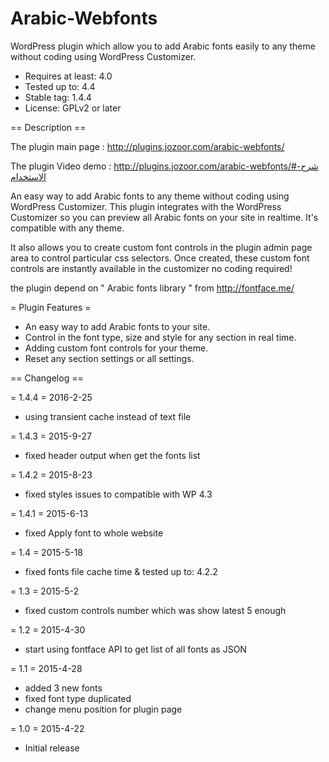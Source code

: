 # Arabic-Webfonts
WordPress plugin which allow you to add Arabic fonts easily to any theme without coding using WordPress Customizer.

* Requires at least: 4.0
* Tested up to: 4.4
* Stable tag: 1.4.4
* License: GPLv2 or later

== Description ==

The plugin main page : http://plugins.jozoor.com/arabic-webfonts/

The plugin Video demo : http://plugins.jozoor.com/arabic-webfonts/#شرح-الاستخدام

An easy way to add Arabic fonts to any theme without coding using WordPress Customizer. This plugin integrates with the WordPress Customizer so you can preview all Arabic fonts on your site in realtime. It's compatible with any theme. 

It also allows you to create custom font controls in the plugin admin page area to control particular css selectors. Once created, these custom font controls are instantly available in the customizer no coding required!

the plugin depend on " Arabic fonts library " from http://fontface.me/ 

= Plugin Features =
* An easy way to add Arabic fonts to your site.
* Control in the font type, size and style for any section in real time.
* Adding custom font controls for your theme.
* Reset any section settings or all settings.

== Changelog ==

= 1.4.4 = 2016-2-25
* using transient cache instead of text file

= 1.4.3 = 2015-9-27
* fixed header output when get the fonts list

= 1.4.2 = 2015-8-23
* fixed styles issues to compatible with WP 4.3
 
= 1.4.1 = 2015-6-13
* fixed Apply font to whole website

= 1.4 = 2015-5-18
* fixed fonts file cache time & tested up to: 4.2.2

= 1.3 = 2015-5-2
* fixed custom controls number which was show latest 5 enough

= 1.2 = 2015-4-30
* start using fontface API to get list of all fonts as JSON

= 1.1 = 2015-4-28
* added 3 new fonts
* fixed font type duplicated
* change menu position for plugin page

= 1.0 = 2015-4-22
* Initial release
